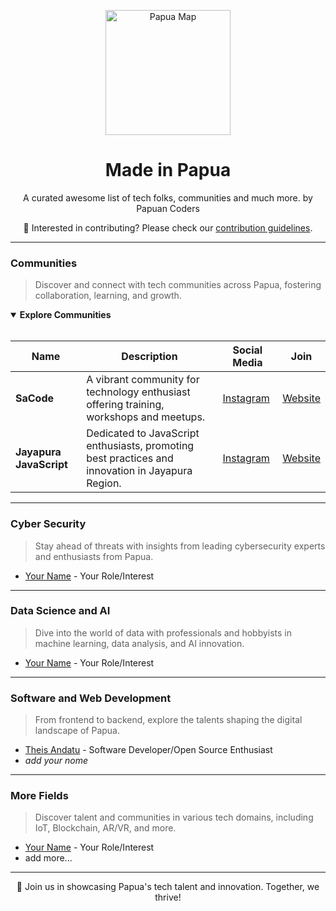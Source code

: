 <p align="center">
 <img src="https://github.com/antheiz/made-in-papua/blob/master/papua-map.png" alt="Papua Map" width="200" />
</p>

<h1 align="center"> Made in Papua </h1>

<p align="center">A curated awesome list of tech folks, communities and much more. by Papuan Coders</p>

<p align="center">🌟 Interested in contributing? Please check our <a href="https://github.com/antheiz/made-in-papua/blob/master/contributing.md">contribution guidelines</a>.</p>

---


### Communities

> Discover and connect with tech communities across Papua, fostering collaboration, learning, and growth.

<details open>
 <summary><strong>Explore Communities</strong></summary>
 <br>

| Name | Description | Social Media | Join |
|------|-------------|--------------|------|
| **SaCode** | A vibrant community for technology enthusiast offering training, workshops and meetups. | [Instagram](https://instagram.com/sacode.official) | [Website](https://sacode.web.id) |
| **Jayapura JavaScript** | Dedicated to JavaScript enthusiasts, promoting best practices and innovation in Jayapura Region. | [Instagram](https://instagram.com/jayapura.js) | [Website](https://jayapurajs.org) |

</details>

---


### Cyber Security

> Stay ahead of threats with insights from leading cybersecurity experts and enthusiasts from Papua.

- [Your Name](https://www.your_website_or_socmed.com/) - Your Role/Interest

---


### Data Science and AI

> Dive into the world of data with professionals and hobbyists in machine learning, data analysis, and AI innovation.

- [Your Name](https://www.your_website_or_socmed.com/) - Your Role/Interest

---


### Software and Web Development

> From frontend to backend, explore the talents shaping the digital landscape of Papua.

- [Theis Andatu](https://www.antheiz.my.id/) - Software Developer/Open Source Enthusiast
- *add your nome*

---


### More Fields

> Discover talent and communities in various tech domains, including IoT, Blockchain, AR/VR, and more.

- [Your Name](https://www.your_website_or_socmed.com/) - Your Role/Interest
- add more...

---

<p align="center">🚀 Join us in showcasing Papua's tech talent and innovation. Together, we thrive!</p>

